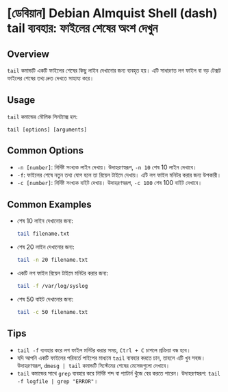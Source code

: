 # [ডেবিয়ান] Debian Almquist Shell (dash) tail ব্যবহার: ফাইলের শেষের অংশ দেখুন

## Overview
`tail` কমান্ডটি একটি ফাইলের শেষের কিছু লাইন দেখানোর জন্য ব্যবহৃত হয়। এটি সাধারণত লগ ফাইল বা বড় টেক্সট ফাইলের শেষের তথ্য দ্রুত দেখতে সাহায্য করে।

## Usage
`tail` কমান্ডের মৌলিক সিনট্যাক্স হল:

```
tail [options] [arguments]
```

## Common Options
- `-n [number]`: নির্দিষ্ট সংখ্যক লাইন দেখায়। উদাহরণস্বরূপ, `-n 10` শেষ 10 লাইন দেখাবে।
- `-f`: ফাইলের শেষে নতুন তথ্য যোগ হলে তা রিয়েল টাইমে দেখায়। এটি লগ ফাইল মনিটর করার জন্য উপকারী।
- `-c [number]`: নির্দিষ্ট সংখ্যক বাইট দেখায়। উদাহরণস্বরূপ, `-c 100` শেষ 100 বাইট দেখাবে।

## Common Examples
- শেষ 10 লাইন দেখানোর জন্য:
  ```bash
  tail filename.txt
  ```

- শেষ 20 লাইন দেখানোর জন্য:
  ```bash
  tail -n 20 filename.txt
  ```

- একটি লগ ফাইল রিয়েল টাইমে মনিটর করার জন্য:
  ```bash
  tail -f /var/log/syslog
  ```

- শেষ 50 বাইট দেখানোর জন্য:
  ```bash
  tail -c 50 filename.txt
  ```

## Tips
- `tail -f` ব্যবহার করে লগ ফাইল মনিটর করার সময়, `Ctrl + C` চাপলে প্রক্রিয়া বন্ধ হবে।
- যদি আপনি একটি ফাইলের পরিবর্তে পাইপের মাধ্যমে `tail` ব্যবহার করতে চান, তাহলে এটি খুব সহজ। উদাহরণস্বরূপ, `dmesg | tail` কমান্ডটি সিস্টেমের শেষের মেসেজগুলো দেখাবে।
- `tail` কমান্ডের সাথে `grep` ব্যবহার করে নির্দিষ্ট শব্দ বা প্যাটার্ন খুঁজে বের করতে পারেন। উদাহরণস্বরূপ: `tail -f logfile | grep "ERROR"`।